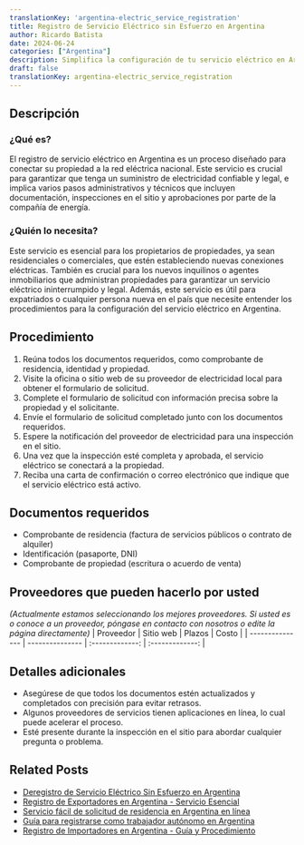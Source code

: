 ```yaml
---
translationKey: 'argentina-electric_service_registration'
title: Registro de Servicio Eléctrico sin Esfuerzo en Argentina
author: Ricardo Batista
date: 2024-06-24
categories: ["Argentina"]
description: Simplifica la configuración de tu servicio eléctrico en Argentina con facilidad. Pasos rápidos y sencillos para un registro sin complicaciones.
draft: false
translationKey: argentina-electric_service_registration
---
```


## Descripción
### ¿Qué es?
El registro de servicio eléctrico en Argentina es un proceso diseñado para conectar su propiedad a la red eléctrica nacional. Este servicio es crucial para garantizar que tenga un suministro de electricidad confiable y legal, e implica varios pasos administrativos y técnicos que incluyen documentación, inspecciones en el sitio y aprobaciones por parte de la compañía de energía.

### ¿Quién lo necesita?
Este servicio es esencial para los propietarios de propiedades, ya sean residenciales o comerciales, que estén estableciendo nuevas conexiones eléctricas. También es crucial para los nuevos inquilinos o agentes inmobiliarios que administran propiedades para garantizar un servicio eléctrico ininterrumpido y legal. Además, este servicio es útil para expatriados o cualquier persona nueva en el país que necesite entender los procedimientos para la configuración del servicio eléctrico en Argentina.

## Procedimiento

1. Reúna todos los documentos requeridos, como comprobante de residencia, identidad y propiedad.
2. Visite la oficina o sitio web de su proveedor de electricidad local para obtener el formulario de solicitud.
3. Complete el formulario de solicitud con información precisa sobre la propiedad y el solicitante.
4. Envíe el formulario de solicitud completado junto con los documentos requeridos.
5. Espere la notificación del proveedor de electricidad para una inspección en el sitio.
6. Una vez que la inspección esté completa y aprobada, el servicio eléctrico se conectará a la propiedad.
7. Reciba una carta de confirmación o correo electrónico que indique que el servicio eléctrico está activo.

## Documentos requeridos

- Comprobante de residencia (factura de servicios públicos o contrato de alquiler)
- Identificación (pasaporte, DNI)
- Comprobante de propiedad (escritura o acuerdo de venta)

## Proveedores que pueden hacerlo por usted
_(Actualmente estamos seleccionando los mejores proveedores. Si usted es o conoce a un proveedor, póngase en contacto con nosotros o edite la página directamente)_
| Proveedor        |     Sitio web      |     Plazos      |      Costo      |
| --------------- | --------------- |  :-------------: | :-------------: |

## Detalles adicionales

- Asegúrese de que todos los documentos estén actualizados y completados con precisión para evitar retrasos.
- Algunos proveedores de servicios tienen aplicaciones en línea, lo cual puede acelerar el proceso.
- Esté presente durante la inspección en el sitio para abordar cualquier pregunta o problema.
## Related Posts

- [Deregistro de Servicio Eléctrico Sin Esfuerzo en Argentina](https://tramitit.com/es/guides/argentina/baja_de_servicio_eléctrico/)
- [Registro de Exportadores en Argentina - Servicio Esencial](https://tramitit.com/es/guides/argentina/registro_de_exportadores/)
- [Servicio fácil de solicitud de residencia en Argentina en línea](https://tramitit.com/es/guides/argentina/solicitud_de_residencia/)
- [Guía para registrarse como trabajador autónomo en Argentina](https://tramitit.com/es/guides/argentina/inscripción_al_régimen_de_autónomos/)
- [Registro de Importadores en Argentina - Guía y Procedimiento](https://tramitit.com/es/guides/argentina/registro_de_importadores/)